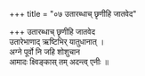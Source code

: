 +++
title = "०७ उतारब्धाच् छृणीहि जातवेद"

+++
उतारब्धाच् छृणीहि जातवेद  
उतारेभाणाद् ऋष्टिभिर् यातुधानात् ।  
अग्ने पूर्वो नि जहि शोशुचान  
आमादः क्ष्विङ्कास् तम् अदन्त्व् एनीः ॥